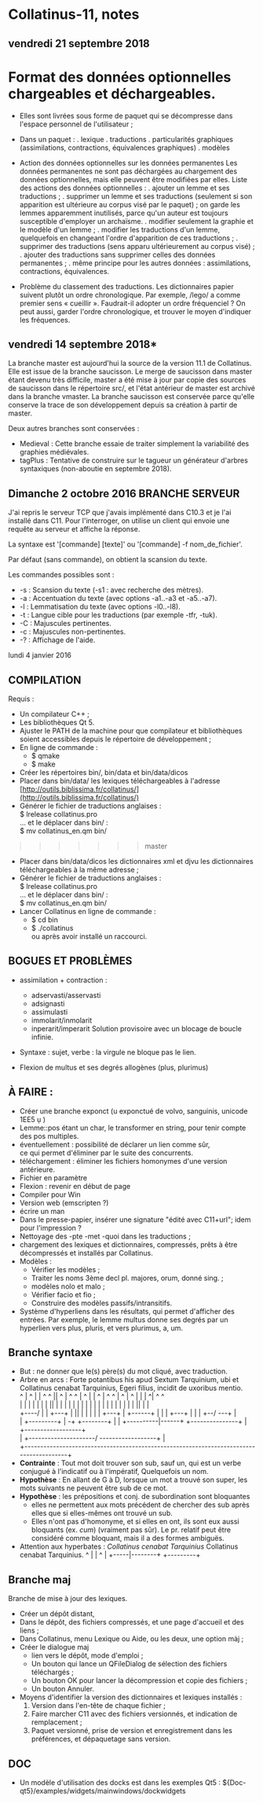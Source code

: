 # Collatinus-11, notes

## vendredi 21 septembre 2018

# Format des données optionnelles chargeables et déchargeables.

- Elles sont livrées sous forme de paquet qui se décompresse dans l'espace
  personnel de l'utilisateur ;
- Dans un paquet :
  . lexique
  . traductions
  . particularités graphiques (assimilations, contractions, équivalences graphiques)
  . modèles
- Action des données optionnelles sur les données permanentes
  Les données permanentes ne sont pas déchargées au chargement des données
  optionnelles, mais elle peuvent être modifiées par elles. Liste des 
  actions des données optionnelles :
  . ajouter un lemme et ses traductions ;
  . supprimer un lemme et ses traductions (seulement si son apparition est
    ultérieure au corpus visé par le paquet) ; on garde les lemmes
    apparemment inutilisés, parce qu'un auteur est toujours susceptible
    d'employer un archaïsme.
  . modifier seulement la graphie et le modèle d'un lemme ;
  . modifier les traductions d'un lemme, quelquefois en changeant l'ordre
    d'apparition de ces traductions ;
  . supprimer des traductions (sens apparu ultérieurement au corpus visé) ;
  . ajouter des traductions sans supprimer celles des données permanentes ;
  . même principe pour les autres données : assimilations, contractions, équivalences.
  
- Problème du classement des traductions. Les dictionnaires papier suivent
  plutôt un ordre chronologique. Par exemple, /lego/ a comme premier sens
  « cueillir ». Faudrait-il adopter un ordre fréquenciel ? On peut aussi,
  garder l'ordre chronologique, et trouver le moyen d'indiquer les fréquences.

## vendredi 14 septembre 2018*

La branche master est aujourd'hui la source de la version 11.1 de
Collatinus. Elle est issue de la branche saucisson. Le merge 
de saucisson dans master étant devenu très difficile, master a été
mise à jour par copie des sources de saucisson dans le répertoire src/,
et l'état antérieur de master est archivé dans la branche vmaster.
La branche saucisson est conservée parce qu'elle conserve la trace de son
développement depuis sa création à partir de master.

Deux autres branches sont conservées :
- Medieval : Cette branche essaie de traiter simplement la variabilité des graphies médiévales.
- tagPlus : Tentative de construire sur le tagueur un générateur d'arbres syntaxiques (non-aboutie en septembre 2018).



## Dimanche 2 octobre 2016 BRANCHE SERVEUR

J'ai repris le serveur TCP que j'avais implémenté dans C10.3 et je l'ai installé dans C11.
Pour l'interroger, on utilise un client qui envoie une requête au serveur
et affiche la réponse.

La syntaxe est '[commande] [texte]' ou '[commande] -f nom_de_fichier'.

Par défaut (sans commande), on obtient la scansion du texte.

Les commandes possibles sont : 
- -s : Scansion du texte (-s1 : avec recherche des mètres).
- -a : Accentuation du texte (avec options -a1..-a3 et -a5..-a7).
- -l : Lemmatisation du texte (avec options -l0..-l8).
- -t : Langue cible pour les traductions (par exemple -tfr, -tuk).
- -C : Majuscules pertinentes.
- -c : Majuscules non-pertinentes.
- -? : Affichage de l'aide.


lundi 4 janvier 2016 

<!-- voir syntaxe Algo -->

## COMPILATION
Requis :
- Un compilateur C++ ;
- Les bibliothèques Qt 5.
- Ajuster le PATH de la machine pour que
  compilateur et bibliothèques soient accessibles
  depuis le répertoire de développement ;
- En ligne de commande :
  * $ qmake
  * $ make
- Créer les répertoires bin/, bin/data et bin/data/dicos
- Placer dans bin/data/ les lexiques téléchargeables 
  à l'adresse [http://outils.biblissima.fr/collatinus/](http://outils.biblissima.fr/collatinus/)
- Générer le fichier de traductions anglaises :    
  $ lrelease collatinus.pro    
… et le déplacer dans bin/ :    
  $ mv collatinus\_en.qm bin/
>>>>>>> master
- Placer dans bin/data/dicos les dictionnaires xml et
  djvu les dictionnaires téléchargeables à la même adresse ;
- Générer le fichier de traductions anglaises :    
  $ lrelease collatinus.pro   
  … et le déplacer dans bin/ :    
  $ mv collatinus\_en.qm bin/
- Lancer Collatinus en ligne de commande :    
  * $ cd bin
  * $ ./collatinus    
  ou après avoir installé un raccourci.

## BOGUES ET PROBLÈMES
- assimilation + contraction :
  * adservasti/asservasti
  * adsignasti
  * assimulasti
  * immolarit/inmolarit 
  * inperarit/imperarit
  Solution provisoire avec un blocage de boucle infinie.

- Syntaxe : sujet, verbe : la virgule ne bloque pas le lien.
- Flexion de multus et ses degrés allogènes (plus, plurimus)

## À FAIRE :
- Créer une branche exponct (u exponctué de volvo, sanguinis, unicode 1EE5 ụ )
- Lemme::pos étant un char, le transformer en string, pour tenir compte des pos multiples.
- éventuellement : possibilité de déclarer un lien comme sûr,   
    ce qui permet d'éliminer par le suite des concurrents.
- téléchargement : éliminer les fichiers homonymes d'une 
  version antérieure.
- Fichier en paramètre
- Flexion : revenir en début de page
- Compiler pour Win
- Version web (emscripten ?)
- écrire un man
- Dans le presse-papier, insérer une signature "édité avec C11+url";
  idem pour l'impression ?
- Nettoyage des -pte -met -quoi dans les traductions ;
- chargement des lexiques et dictionnaires, compressés,
  prêts à être décompressés et installés par Collatinus.
- Modèles :
  *	Vérifier les modèles ;
  *	Traiter les noms 3ème decl pl. majores, orum, donné sing. ;
  * modèles nolo et malo ;
  * Vérifier facio et fio ;
  *	Construire des modèles passifs/intransitifs.
- Système d'hyperliens dans les résultats, qui permet d'afficher
  des entrées. Par exemple, le lemme multus donne ses degrés par
  un hyperlien vers plus, pluris, et vers plurimus, a, um.

## Branche syntaxe
   * But : ne donner que le(s) père(s) du mot cliqué, avec traduction.
   * Arbre en arcs :
     Forte potantibus his apud Sextum Tarquinium, ubi et Collatinus cenabat Tarquinius, Egeri filius, incidit de uxoribus mentio.  
     ^     |  ^ | |   ^   ^ ||  ^ |        ^      ^ | ^   | | ^      | ^      ^  |         ^   | ^     | | |  ^|    ^       ^  
     |     |  | | |   |   | ||  | |        |      | | |   | | |      | |      |  |         |   | |     | | |  ||    |       |  
     +----/   | | +---+   | ||  | |        |      | | +---+ | +------+ |      |  |         +---+ |     | | +--/ \---+       |  
              | +---------+ | \-+ +--------+      | |       +----------|------+  +---------------+     | +------------------+  
              |             +---------------------/ \------------------+                               |  
              +----------------------------------------------------------------------------------------+  
   * **Contrainte** : Tout mot doit trouver son sub, sauf un, qui est
      un verbe conjugué à l'indicatif ou à l'impératif, Quelquefois un
	  nom.
   * **Hypothèse** : En allant de G à D, lorsque un mot a trouvé son super, les
     mots suivants ne peuvent être sub de ce mot.
   * **Hypothèse** : les prépositions et conj. de subordination sont bloquantes
      - elles ne permettent aux mots précédent de chercher des sub après elles
	    que si elles-mêmes ont trouvé un sub.
      - Elles n'ont pas d'homonyme, et si elles en ont,
	    ils sont eux aussi bloquants (ex. *cum*)
	    (vraiment pas sûr). Le pr. relatif peut
	    être considéré comme bloquant, mais il a des formes ambiguës.
   * Attention aux hyperbates : _Collatinus cenabat Tarquinius_
    Collatinus cenabat Tarquinius.
       ^   |     |        ^
       |   +-----|--------+
       +---------+    

## Branche maj
Branche de mise à jour des lexiques.
- Créer un dépôt distant,
- Dans le dépôt, des fichiers compressés, et une page d'accueil et des liens ;
- Dans Collatinus, menu Lexique ou Aide, ou les deux, une option màj ;
- Créer le dialogue maj 
  * lien vers le dépôt, mode d'emploi ;
  * Un bouton qui lance un QFileDialog de sélection des fichiers téléchargés ;
  * Un bouton OK pour lancer la décompression et copie des fichiers ;
  * Un bouton Annuler.
- Moyens d'identifier la version des dictionnaires et lexiques installés :
  1. Version dans l'en-tête de chaque fichier ;
  2. Faire marcher C11 avec des fichiers versionnés, et indication de remplacement ;
  3. Paquet versionné, prise de version et enregistrement dans les préférences, 
     et dépaquetage sans version.


## DOC
- Un modèle d'utilisation des docks est dans les exemples Qt5 : 
  ${Doc-qt5}/examples/widgets/mainwindows/dockwidgets
